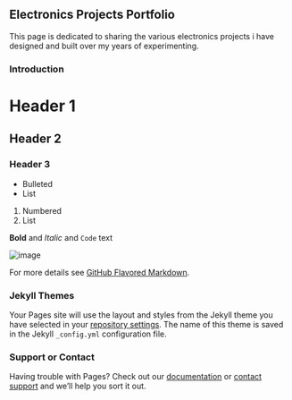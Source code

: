 ## Electronics Projects Portfolio

This page is dedicated to sharing the various electronics projects i have designed and built over my years of experimenting.

### Introduction






# Header 1
## Header 2
### Header 3

- Bulleted
- List

1. Numbered
2. List

**Bold** and _Italic_ and `Code` text

![image](https://user-images.githubusercontent.com/52514038/67626714-40aabe00-f804-11e9-8c04-7e01b7ea8ee3.jpg)


For more details see [GitHub Flavored Markdown](https://guides.github.com/features/mastering-markdown/).

### Jekyll Themes

Your Pages site will use the layout and styles from the Jekyll theme you have selected in your [repository settings](https://github.com/JRiehl728/ElectronicsProjects/settings). The name of this theme is saved in the Jekyll `_config.yml` configuration file.

### Support or Contact

Having trouble with Pages? Check out our [documentation](https://help.github.com/categories/github-pages-basics/) or [contact support](https://github.com/contact) and we’ll help you sort it out.
